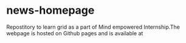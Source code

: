 # news-homepage
Repostitory to learn grid as a part of Mind empowered Internship.The webpage is hosted on Github pages and is available at 
